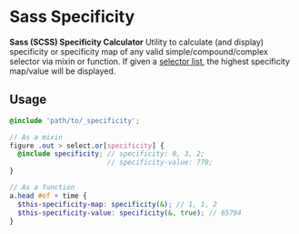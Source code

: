 Sass Specificity
================

**Sass (SCSS) Specificity Calculator**
Utility to calculate (and display) specificity or specificity map of any valid simple/compound/complex selector via mixin or function. If given a [selector list](http://dev.w3.org/csswg/selectors4/#selector-list), the highest specificity map/value will be displayed.

## Usage
```scss
@include 'path/to/_specificity';

// As a mixin
figure .out > select.or[specificity] {
  @include specificity; // specificity: 0, 3, 2;
                        // specificity-value: 770;
}

// As a function
a.head #of + time {
  $this-specificity-map: specificity(&); // 1, 1, 2
  $this-specificity-value: specificity(&, true); // 65794
}
```
